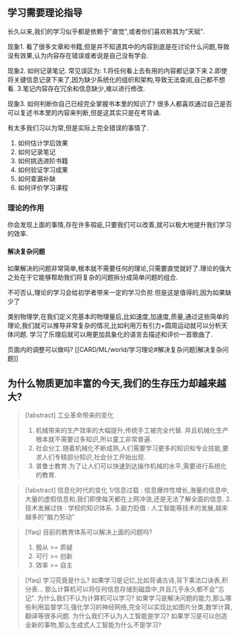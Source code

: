 
## 学习需要理论指导

长久以来,我们的学习似乎都是依赖于"直觉",或者你们喜欢称其为"天赋".

现象1. 看了很多文章和书籍,但是并不知道其中的内容到底是在讨论什么问题,导致没有效果,认为内容存在错误或者说是自己没有学会.

现象2. 如何记录笔记. 常见误区为: 1.将任何看上去有用的内容都记录下来 2.即使将关键信息记录下来了,因为缺少系统化的组织和架构,导致无法查阅,自己都不想看. 3.笔记内容存在冗余和信息缺少,难以进行修改. 

现象3. 如何判断你自己已经完全掌握书本里的知识了? 很多人都喜欢通过自己是否可以复述书本里的内容来判断,但是这其实只是在考背诵.

有太多我们习以为常,但是实际上完全错误的事情了. 

1. 如何估计学后效果
2. 如何记录笔记
3. 如何挑选进阶书籍
4. 如何验证学习成果
5. 如何查漏补缺
6. 如何评价学习课程

### 理论的作用

你会发现上面的事情,存在许多瑕疵,只要我们可以改善,就可以极大地提升我们学习的效率. 

#### 解决复杂问题

如果解决的问题非常简单,根本就不需要任何的理论,只需要直觉就好了.理论的强大之处在于它能够帮助我们将复杂的问题拆分成简单问题的组合. 

不可否认,理论的学习会给初学者带来一定的学习负担.但是这是值得的,因为如果缺少了

类别物理学,在我们定义完基本的物理量后,比如速度,加速度,质量,通过这些简单的理论,我们就可以推导非常复杂的情况,比如利用万有引力+圆周运动就可以分析天体问题.
学习了乐理后就可以用更加具象化的语言去描述和评价一首歌曲了. 

页面内的调整可以做吗? [[CARD/ML/world/学习理论#解决复杂问题|解决复杂问题]]

## 为什么物质更加丰富的今天,我们的生存压力却越来越大? 

> [!abstract] 工业革命带来的变化
> 1. 机械带来的生产效率的大幅提升,传统手工被完全代替. 并且机械化生产根本就不需要过多知识,所以童工非常普遍. 
> 2. 社会分工.随着机械化不断成熟,人们需要学习更多的知识和专业技能,要求人们专精部分知识,社会分工开始出现. 
> 3. 普鲁士教育.为了让人们可以快速到达操作机械的水平,需要进行系统化的教育. 


> [!abstract] 信息化时代的变化
> 1/信息过载 : 信息爆炸性增长,海量的信息中,大量的虚假信息和,我们即使每天都在上网冲浪,还是无法了解全面的信息. 
> 2.技术发展过快 : 学校的知识体系. 
> 3.脑力贬值 : 人工智能等技术的发展,越来越多的"脑力劳动" 


>[!faq] 目前的教育体系可以解决上面的问题吗?
>1. 服从 >= 质疑 
>1. 可行 >= 创新
>2. 效率 >= 自主 


> [!faq] 学习究竟是什么? 
> 如果学习是记忆,比如背诵古诗,背下乘法口诀表,积分表... 那么计算机可以将任何信息存储到磁盘中,并且几乎永久都不会"忘记". 为什么我们不认为计算机可以学习?
> 如果学习是解决问题的能力,那么哪些利用监督学习,强化学习的神经网络,完全可以实现比如图片分类,数学计算,翻译等很多问题. 为什么我们不认为人工智能是学习? 
> 如果学习是可以创造全新的事物,那么生成式人工智能为什么不是学习?


